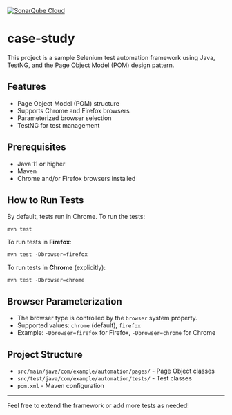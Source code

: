 [![SonarQube Cloud](https://sonarcloud.io/images/project_badges/sonarcloud-highlight.svg)](https://sonarcloud.io/summary/new_code?id=furkanyy_furkan-yavuz-case-study)


# case-study

This project is a sample Selenium test automation framework using Java, TestNG, and the Page Object Model (POM) design pattern.

## Features
- Page Object Model (POM) structure
- Supports Chrome and Firefox browsers
- Parameterized browser selection
- TestNG for test management

## Prerequisites
- Java 11 or higher
- Maven
- Chrome and/or Firefox browsers installed

## How to Run Tests

By default, tests run in Chrome. To run the tests:

```
mvn test
```

To run tests in **Firefox**:

```
mvn test -Dbrowser=firefox
```

To run tests in **Chrome** (explicitly):

```
mvn test -Dbrowser=chrome
```

## Browser Parameterization
- The browser type is controlled by the `browser` system property.
- Supported values: `chrome` (default), `firefox`
- Example: `-Dbrowser=firefox` for Firefox, `-Dbrowser=chrome` for Chrome

## Project Structure
- `src/main/java/com/example/automation/pages/` - Page Object classes
- `src/test/java/com/example/automation/tests/` - Test classes
- `pom.xml` - Maven configuration

---

Feel free to extend the framework or add more tests as needed! 
